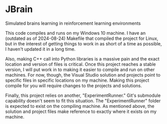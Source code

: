 # JBrain
Simulated brains learning in reinforcement learning environments

This code compiles and runs on my Windows 10 machine. I have an (outdated as of 2024-08-24) Makefile that compiled the project for Linux, but in the interest of getting things to work in as short of a time as possible, I haven't updated it in a long time.

Also, making C++ call into Python libraries is a massive pain and the exact location and version of files is critical.  Once this project reaches a stable version, I will put work in to making it easier to compile and run on other machines.  For now, though, the Visual Studio solution and projects point to specific files in specific locations on my machine.  Making this project compile for you will require changes to the projects and solutions.

Finally, this project relies on another, "ExperimentRunner."  Git's submodule capability doesn't seem to fit this situation.  The "ExperimentRunner" folder is expected to exist on the compiling machine.  As mentioned above, the solution and project files make reference to exactly where it exists on my machine.
